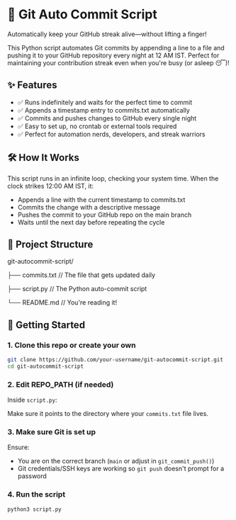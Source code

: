 # 🚀 Git Auto Commit Script

Automatically keep your GitHub streak alive—without lifting a finger!

This Python script automates Git commits by appending a line to a file and pushing it to your GitHub repository every night at 12 AM IST. Perfect for maintaining your contribution streak even when you're busy (or asleep 😴)!

## ✨ Features

- ✅ Runs indefinitely and waits for the perfect time to commit
- ✅ Appends a timestamp entry to commits.txt automatically
- ✅ Commits and pushes changes to GitHub every single night
- ✅ Easy to set up, no crontab or external tools required
- ✅ Perfect for automation nerds, developers, and streak warriors

## 🛠️ How It Works

This script runs in an infinite loop, checking your system time.
When the clock strikes 12:00 AM IST, it:
- Appends a line with the current timestamp to commits.txt
- Commits the change with a descriptive message
- Pushes the commit to your GitHub repo on the main branch
- Waits until the next day before repeating the cycle

## 📂 Project Structure

git-autocommit-script/

├── commits.txt          // The file that gets updated daily

├── script.py            // The Python auto-commit script

└── README.md            // You're reading it!

## 🚀 Getting Started

### 1. Clone this repo or create your own

```bash
git clone https://github.com/your-username/git-autocommit-script.git
cd git-autocommit-script 
``` 

### 2. Edit REPO_PATH (if needed)
Inside `script.py`:

Make sure it points to the directory where your `commits.txt` file lives.

### 3. Make sure Git is set up
Ensure:

- You are on the correct branch (`main` or adjust in `git_commit_push()`)
- Git credentials/SSH keys are working so `git push` doesn't prompt for a password

### 4. Run the script
```bash
python3 script.py
